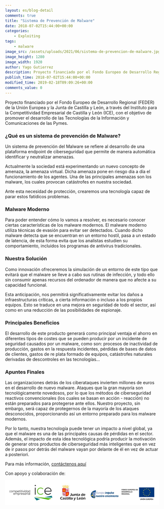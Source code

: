 ```yaml
---
layout: es/blog-detail
comments: true
title: "Sistema de Prevención de Malware"
date: 2018-07-02T15:44:00+00:00
categories:
    - Exploiting
tags:
    - malware
image_src: /assets/uploads/2021/06/sistema-de-prevencion-de-malware.jpg
image_height: 1280
image_width: 1920
author: Yago Gutierrez
description: Proyecto financiado por el Fondo Europeo de Desarrollo Regional (FEDER) de la Unión Europea y la Junta de Castilla y León, a través del Instituto para la Competitividad Empresarial de Castilla y León (ICE), con el objetivo de promover el desarrollo de las Tecnologías de la Información y Comunicaciones de las Pymes. 
publish_time: 2018-07-02T15:44:00+00:00
modified_time: 2019-02-18T09:09:26+00:00
comments_value: 0
---
```

Proyecto financiado por el Fondo Europeo de Desarrollo Regional (FEDER) de la Unión Europea y la Junta de Castilla y León, a través del Instituto para la Competitividad Empresarial de Castilla y León (ICE), con el objetivo de promover el desarrollo de las Tecnologías de la Información y Comunicaciones de las Pymes. 

### **¿Qué es un sistema de prevención de Malware?**

Un sistema de prevención del Malware se refiere al desarrollo de una plataforma endpoint de ciberseguridad que permite de manera automática identificar y neutralizar amenazas.

Actualmente la sociedad está experimentando un nuevo concepto de amenaza, la amenaza virtual. Dicha amenaza pone en riesgo día a día el funcionamiento de los agentes. Una de las principales amenazas son los malware, los cuales provocan catástrofes en nuestra sociedad.

Ante esta necesidad de protección, crearemos una tecnología capaz de parar estos fatídicos problemas.

### **Malware Moderno**

Para poder entender cómo lo vamos a resolver, es necesario conocer ciertas características de los malware modernos. El malware moderno utiliza técnicas de evasión para evitar ser detectados. Cuando dicho malware detecta que se encuentran en un entorno hostil, pasa a un estado de latencia, de esta forma evita que los analistas estudien su comportamiento, incluidos los programas de antivirus tradicionales.

### **Nuestra Solución**

Como innovación ofreceremos la simulación de un entorno de este tipo que evitará que el malware se lleve a cabo sus rutinas de infección, y todo ello sin consumir apenas recursos del ordenador de manera que no afecte a su capacidad funcional.

Esta anticipación, nos permitirá significativamente evitar los daños a infraestructuras críticas, a cierta información o incluso a los propios equipos. Esto se traduce en una mejora en seguridad de todo el sector, así como en una reducción de las posibilidades de espionaje.

### **Principales Beneficios**

El desarrollo de este producto generará como principal ventaja el ahorro en diferentes tipos de costes que se pueden producir por un incidente de seguridad causados por un malware, como son: procesos de inactividad de producción, gastos en la respuesta incidentes, pérdidas de bases de datos de clientes, gastos de re plata formado de equipos, catástrofes naturales derivadas de descontroles en las tecnologías…

### **Apuntes Finales**

Las organizaciones detrás de los ciberataques invierten millones de euros en el desarrollo de nuevo malware. Ataques que la gran mayoría son tecnológicamente novedosos, por lo que los métodos de ciberseguridad reactivos convencionales (los cuales se basan en acción - reacción) no están preparados para protegerse ante ellos. Nuestro proyecto, sin embargo, será capaz de protegernos de la mayoría de los ataques desconocidos, proporcionando así un entorno preparado para los malware modernos.

Por lo tanto, nuestra tecnología puede tener un impacto a nivel global, ya que el malware es una de las principales causas de pérdidas en el sector. Además, el impacto de esta idea tecnológica podría producir la motivación de generar otros productos de ciberseguridad más inteligentes que en vez de ir pasos por detrás del malware vayan por delante de él en vez de actuar a posteriori.

Para más información, [contáctenos aquí](https://www.puffinsecurity.com/es/contacto)

Con apoyo y colaboración de:

![entes](/assets/uploads/2021/06/entes.JPG)

